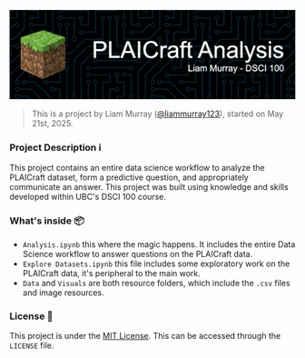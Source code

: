 ![Header](Visuals/github-header-image.png)

> This is a project by Liam Murray ([@liammurray123](https://github.com/liammurray123)), started on May 21st, 2025.

### Project Description ℹ️
This project contains an entire data science workflow to analyze the PLAICraft dataset, form a predictive question, and appropriately communicate an answer. This project was built using knowledge and skills developed within UBC's DSCI 100 course.

### What's inside 📦

- `Analysis.ipynb` this where the magic happens. It includes the entire Data Science workflow to answer questions on the PLAICraft data.
- `Explore Datasets.ipynb` this file includes some exploratory work on the PLAICraft data, it's peripheral to the main work.
- `Data` and `Visuals` are both resource folders, which include the `.csv` files and image resources.

### License 📝
This project is under the [MIT License](https://github.com/liammurray123/DSCI-100-Final-Project/blob/main/LICENSE). This can be accessed through the `LICENSE` file.